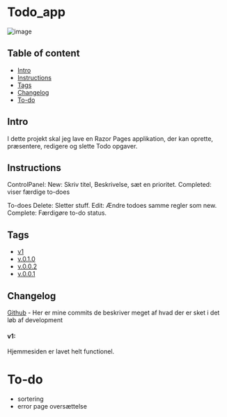 # Todo_app
![image](https://user-images.githubusercontent.com/69219123/191427232-02662ce4-3cd7-41e1-84b9-d548e32c37db.png)



## Table of content
* [Intro](#Intro)
* [Instructions](#Instructions)
* [Tags](#Tags)
* [Changelog](#Changelog)
* [To-do](#To-do)





## Intro

I dette projekt skal jeg lave en Razor Pages applikation, der kan oprette, præsentere, redigere og slette Todo opgaver.


## Instructions

ControlPanel:
New: Skriv titel, Beskrivelse, sæt en prioritet.
Completed: viser færdige to-does


To-does
Delete: Sletter stuff.
Edit: Ændre todoes samme regler som new.
Complete: Færdigøre to-do status.




## Tags

* [v1](https://github.com/failbreak/Todo_App/tree/V1.0)
* [v.0.1.0](https://github.com/failbreak/Todo_App/tree/V0.1.0)
* [v.0.0.2](https://github.com/failbreak/Todo_App/tree/V0.0.2)
* [v.0.0.1](https://github.com/failbreak/Todo_App/tree/V0.0.1)


## Changelog
[Github](https://github.com/failbreak/Todo_App/commit) - Her er mine commits de beskriver meget af hvad der er sket i det løb af development

#### v1:
Hjemmesiden er lavet helt functionel.


# To-do

* sortering
* error page oversættelse


